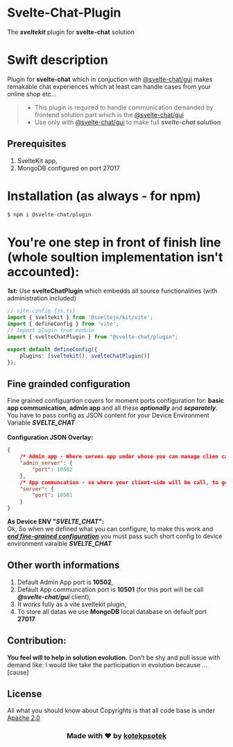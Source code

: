 # Svelte-Chat-Plugin
The ***sveltekit*** plugin for **svelte-chat** solution


# Swift description
Plugin for **svelte-chat** which in conjuction with [@svelte-chat/gui](https://github.com/kotekpsotek/svelte-chat-gui) makes remakable chat experiences which at least can handle cases from your online shop etc...
> - This plugin is required to handle communication demanded by frontend solution part which is the [@svelte-chat/gui](https://github.com/kotekpsotek/svelte-chat-gui)
> - Use only with [@svelte-chat/gui](https://github.com/kotekpsotek/svelte-chat-gui) to make full *****svelte-chat*** solution**  

## Prerequisites
1. SvelteKit app,
2. MongoDB configured on port 27017

# Installation (as always - for npm)
```bash
$ npm i @svelte-chat/plugin
```

# You're one step in front of finish line (whole soultion implementation isn't accounted):
***1st:*** Use **svelteChatPlugin** which embedds all source functionalities (with administration included)
```typescript
// vite.config.{js,ts}
import { sveltekit } from '@sveltejs/kit/vite';
import { defineConfig } from 'vite';
// Import plugin from module
import { svelteChatPlugin } from "@svelte-chat/plugin";

export default defineConfig({
	plugins: [sveltekit(), svelteChatPlugin()]
});
```

## Fine grainded configuration
Fine grained configuartion covers for moment ports configuration for: **basic app communication**, **admin app** and all these ***optionally*** and ***separately***.<br/>
You have to pass config as JSON content for your Device Environment Variable ***SVELTE_CHAT*** <br/><br/>
**Configuration JSON Overlay:**
```JSON
{
    /* Admin app - Where serves app under whose you can manage clien cases */
    "admin_server": {
        "port": 10502
    },
    /* App communcation - so where your client-side will be call, to get and send informations */
    "server": {
        "port": 10501
    }
}
```

**As Device ENV "***SVELTE_CHAT***":**<br/>
Ok, So when we defined what you can configure, to make this work and <u>***end fine-grained configuration***</u> you must pass such short config to device environment varaible ***SVELTE_CHAT***


## Other worth informations
1. Default Admin App port is **10502**,
2. Default App communcation port is **10501** (for this port will be call ***@svelte-chat/gui*** client),
3. It works fully as a vite sveltekit plugin,
4. To store all datas we use **MongoDB** local database on default port **27017**

## Contribution:
**You feel will to help in solution evolution.** Don't be shy and pull issue with demand like: I would like take the participation in evolution because ...[cause]

## License
All what you should know about Copyrights is that all code base is under <u>Apache 2.0</u>

<h3 align="center">Made with ❤️ by <b><a href="https://github.com/kotekpsotek">kotekpsotek</a></b></h3>
